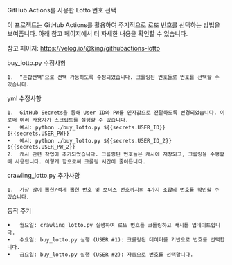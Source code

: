 GitHub Actions를 사용한 Lotto 번호 선택

이 프로젝트는 GitHub Actions를 활용하여 주기적으로 로또 번호를 선택하는 방법을 보여줍니다. 아래 참고 페이지에서 더 자세한 내용을 확인할 수 있습니다.

참고 페이지: https://velog.io/@king/githubactions-lotto

buy_lotto.py 수정사항

	1.	“혼합선택”으로 선택 가능하도록 수정되었습니다. 크롤링된 번호들로 번호를 선택할 수 있습니다.

yml 수정사항

	1.	GitHub Secrets을 통해 User ID와 PW를 인자값으로 전달하도록 변경되었습니다. 이로써 여러 사용자가 스크립트를 실행할 수 있습니다.
	•	예시: python ./buy_lotto.py ${{secrets.USER_ID}} ${{secrets.USER_PW}}
	•	예시: python ./buy_lotto.py ${{secrets.USER_ID_2}} ${{secrets.USER_PW_2}}
	2.	캐시 관련 작업이 추가되었습니다. 크롤링된 번호들은 캐시에 저장되고, 크롤링을 수행할 때 사용됩니다. 이렇게 함으로써 크롤링 시간이 줄어듭니다.

crawling_lotto.py 추가사항

	1.	가장 많이 뽑힌/적게 뽑힌 번호 및 보너스 번호까지의 4가지 조합의 번호를 확인할 수 있습니다.

동작 주기

	•	월요일: crawling_lotto.py 실행하여 로또 번호를 크롤링하고 캐시를 업데이트합니다.
	•	수요일: buy_lotto.py 실행 (USER #1): 크롤링된 데이터를 기반으로 번호를 선택합니다.
	•	금요일: buy_lotto.py 실행 (USER #2): 자동으로 번호를 선택합니다.